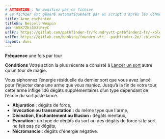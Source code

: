 ```yaml
---
# ATTENTION : Ne modifiez pas ce fichier
# Ce fichier est généré automatiquement par un script d'après les données du module Foundry VTT officiel et de sa traduction
title: Arme enchantée
titleEn: Bespell Weapon
id: tWBK7Zbt80JlPryC
urlFr: https://gitlab.com/pathfinder-fr/foundryvtt-pathfinder2-fr/-/blob/master/data/feats/tWBK7Zbt80JlPryC.htm
urlEn: https://gitlab.com/hooking/foundry-vtt---pathfinder-2e/-/blob/master/packs/data/feats.db/bespell-weapon.json
layout: dons
---
```

**Fréquence** une fois par tour

**Conditions** Votre action la plus récente a consisté à [Lancer un sort](../actions/lancer-un-sort.html) autre qu’un tour de magie.

Vous siphonnez l’énergie résiduelle du dernier sort que vous avez lancé pour l’injecter dans une arme que vous maniez. Jusqu’à la fin de votre tour, cette arme inflige 1d6 dégâts supplémentaires d’un type dépendant de l’école du sort juste lancé.

- **Abjuration :** dégâts de force,
- **Invocation ou transmutation :** du même type que l'arme,
- **Divination, Enchantement ou Illusion :** dégâts mentaux,
- **Évocation :** un type de dégâts du sort ou des dégâts de force si le sort ne fait pas de dégâts,
- **Nécromancie :** dégâts d'énergie négative.
